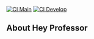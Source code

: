[![CI Main](https://github.com/guidis01/hey-professor/actions/workflows/laravel.yml/badge.svg?branch=main)](https://github.com/guidis01/hey-professor/actions/workflows/laravel.yml)
[![CI Develop](https://github.com/guidis01/hey-professor/actions/workflows/laravel.yml/badge.svg?branch=develop)](https://github.com/guidis01/hey-professor/actions/workflows/laravel.yml)

## About Hey Professor
